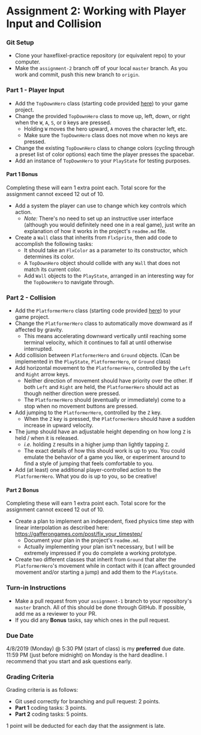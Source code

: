 # Assignment 2: Working with Player Input and Collision

### Git Setup

 * Clone your haxeflixel-practice repository (or equivalent repo) to your computer.
 * Make the `assignment-2` branch off of your local `master` branch. As you work and commit, push this new branch to `origin`.

### Part 1 - Player Input
 * Add the `TopDownHero` class (starting code provided [here](./TopDownHero.hx)) to your game project.
 * Change the provided `TopDownHero` class to move up, left, down, or right when the `W`, `A`, `S`, or `D` keys are pressed.
     * Holding `W` moves the hero upward, `A` moves the character left, etc.
     * Make sure the `TopDownHero` class does not move when no keys are pressed.
 * Change the existing `TopDownHero` class to change colors (cycling through a preset list of color options) each time the player presses the spacebar. 
 * Add an instance of `TopDownHero` to your `PlayState` for testing purposes.

#### Part 1 Bonus
Completing these will earn 1 extra point each. Total score for the assignment cannot exceed 12 out of 10.

 * Add a system the player can use to change which key controls which action. 
     * *Note:* There's no need to set up an instructive user interface (although you would definitely need one in a real game), just write an explanation of how it works in the project's `readme.md` file.
 * Create a `Wall` class that inherits from `FlxSprite`, then add code to accomplish the following tasks:
     * It should take an `FlxColor` as a parameter to its constructor, which determines its color. 
     * A `TopDownHero` object should collide with any `Wall` that does not match its current color.
     * Add `Wall` objects to the `PlayState`, arranged in an interesting way for the `TopDownHero` to navigate through.

### Part 2 - Collision
 * Add the `PlatformerHero` class (starting code provided [here](./PlatformerHero.hx)) to your game project.
 * Change the `PlatformerHero` class to automatically move downward as if affected by gravity.
     * This means accelerating downward vertically until reaching some terminal velocity, which it continues to fall at until otherwise interrupted.
 * Add collision between `PlatformerHero` and `Ground` objects. (Can be implemented in the `PlayState`, `PlatformerHero`, or `Ground` class)
 * Add horizontal movement to the `PlatformerHero`, controlled by the `Left` and `Right` arrow keys.
     * Neither direction of movement should have priority over the other. If both `Left` and `Right` are held, the `PlatformerHero` should act as though neither direction were pressed.
     * The `PlatformerHero` should (eventually or immediately) come to a stop when no movement buttons are pressed.
 * Add jumping to the `PlatformerHero`, controlled by the `Z` key.
     * When the `Z` key is pressed, the `PlatformerHero` should have a sudden increase in upward velocity.
 * The jump should have an adjustable height depending on how long `Z` is held / when it is released.
     * *i.e.* holding `Z` results in a higher jump than lightly tapping `Z`. 
     * The exact details of how this should work is up to you. You could emulate the behavior of a game you like, or experiment around to find a style of jumping that feels comfortable to you.
 * Add (at least) one additional player-controlled action to the `PlatformerHero`. What you do is up to you, so be creative!


#### Part 2 Bonus
Completing these will earn 1 extra point each. Total score for the assignment cannot exceed 12 out of 10.
 * Create a plan to implement an independent, fixed physics time step with linear interpolation as described here: https://gafferongames.com/post/fix_your_timestep/
     * Document your plan in the project's `readme.md`.
     * Actually implementing your plan isn't necessary, but I will be extremely impressed if you do complete a working prototype.
 * Create two different classes that inherit from `Ground` that alter the `PlatformerHero`'s movement while in contact with it (can affect grounded movement and/or starting a jump) and add them to the `PlayState`.

### Turn-in Instructions
 * Make a pull request from your `assignment-1` branch to your repository's `master` branch. All of this should be done through GitHub. If possible, add me as a reviewer to your PR.
 * If you did any **Bonus** tasks, say which ones in the pull request.


### Due Date 
4/8/2019 (Monday) @ 5:30 PM (start of class) is my **preferred** due date. 11:59 PM (just before midnight) on Monday is the hard deadline. 
I recommend that you start and ask questions early.

### Grading Criteria
Grading criteria is as follows:
 * Git used correctly for branching and pull request: 2 points.
 * **Part 1** coding tasks: 3 points.
 * **Part 2** coding tasks: 5 points.

1 point will be deducted for each day that the assignment is late.
